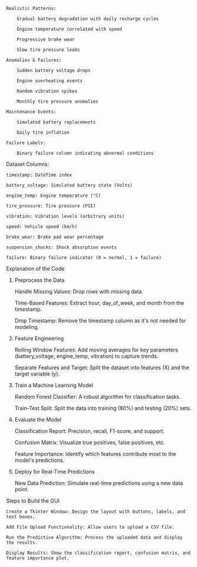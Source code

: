     Realistic Patterns:

        Gradual battery degradation with daily recharge cycles

        Engine temperature correlated with speed

        Progressive brake wear

        Slow tire pressure leaks

    Anomalies & Failures:

        Sudden battery voltage drops

        Engine overheating events

        Random vibration spikes

        Monthly tire pressure anomalies

    Maintenance Events:

        Simulated battery replacements

        Daily tire inflation

    Failure Labels:

        Binary failure column indicating abnormal conditions

Dataset Columns:

    timestamp: DateTime index

    battery_voltage: Simulated battery state (Volts)

    engine_temp: Engine temperature (°C)

    tire_pressure: Tire pressure (PSI)

    vibration: Vibration levels (arbitrary units)

    speed: Vehicle speed (km/h)

    brake_wear: Brake pad wear percentage

    suspension_shocks: Shock absorption events

    failure: Binary failure indicator (0 = normal, 1 = failure)

Explanation of the Code
1. Preprocess the Data

    Handle Missing Values: Drop rows with missing data.

    Time-Based Features: Extract hour, day_of_week, and month from the timestamp.

    Drop Timestamp: Remove the timestamp column as it's not needed for modeling.

2. Feature Engineering

    Rolling Window Features: Add moving averages for key parameters (battery_voltage, engine_temp, vibration) to capture trends.

    Separate Features and Target: Split the dataset into features (X) and the target variable (y).

3. Train a Machine Learning Model

    Random Forest Classifier: A robust algorithm for classification tasks.

    Train-Test Split: Split the data into training (80%) and testing (20%) sets.

4. Evaluate the Model

    Classification Report: Precision, recall, F1-score, and support.

    Confusion Matrix: Visualize true positives, false positives, etc.

    Feature Importance: Identify which features contribute most to the model's predictions.

5. Deploy for Real-Time Predictions

    New Data Prediction: Simulate real-time predictions using a new data point.
   
Steps to Build the GUI

    Create a Tkinter Window: Design the layout with buttons, labels, and text boxes.

    Add File Upload Functionality: Allow users to upload a CSV file.

    Run the Predictive Algorithm: Process the uploaded data and display the results.

    Display Results: Show the classification report, confusion matrix, and feature importance plot.
